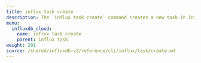 ```yaml
---
title: influx task create
description: The `influx task create` command creates a new task in InfluxDB.
menu:
  influxdb_cloud:
    name: influx task create
    parent: influx task
weight: 201
source: /shared/influxdb-v2/reference/cli/influx/task/create.md
---
```


<!-- The content of this file is at 
// SOURCE content/shared/influxdb-v2/reference/cli/influx/task/create.md-->
